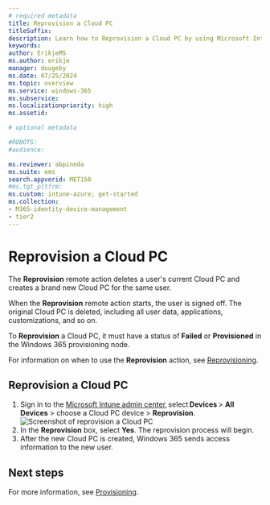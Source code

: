 ```yaml
---
# required metadata
title: Reprovision a Cloud PC
titleSuffix:
description: Learn how to Reprovision a Cloud PC by using Microsoft Intune.
keywords:
author: ErikjeMS  
ms.author: erikje
manager: dougeby
ms.date: 07/25/2024
ms.topic: overview
ms.service: windows-365
ms.subservice:
ms.localizationpriority: high
ms.assetid: 

# optional metadata

#ROBOTS:
#audience:

ms.reviewer: abpineda
ms.suite: ems
search.appverid: MET150
#ms.tgt_pltfrm:
ms.custom: intune-azure; get-started
ms.collection:
- M365-identity-device-management
- tier2
---
```


# Reprovision a Cloud PC

The **Reprovision** remote action deletes a user's current Cloud PC and creates a brand new Cloud PC for the same user.

When the **Reprovision** remote action starts, the user is signed off. The original Cloud PC is deleted, including all user data, applications, customizations, and so on.

To **Reprovision** a Cloud PC, it must have a status of **Failed** or **Provisioned** in the Windows 365 provisioning node.

For information on when to use the **Reprovision** action, see [Reprovisioning](provisioning.md#reprovisioning).

## Reprovision a Cloud PC

1. Sign in to the [Microsoft Intune admin center](https://go.microsoft.com/fwlink/?linkid=2109431), select **Devices** > **All Devices** > choose a Cloud PC device > **Reprovision**.
![Screenshot of reprovision a Cloud PC](./media/reprovision-cloud-pc/reprovision.png)
2. In the **Reprovision** box, select **Yes**. The reprovision process will begin.
3. After the new Cloud PC is created, Windows 365 sends access information to the new user.

<!-- ########################## -->
## Next steps

For more information, see [Provisioning](provisioning.md).
